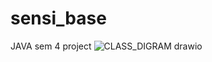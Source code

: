 # sensi_base
JAVA sem 4 project
![CLASS_DIGRAM drawio](https://user-images.githubusercontent.com/89804966/235900099-31c3a1de-a3ac-401c-9783-2cd9f4e72334.png)
